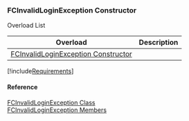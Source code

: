 ﻿### FCInvalidLoginException Constructor

Overload List

| Overload | Description |
| --- | --- |
| [FCInvalidLoginException Constructor](fcSDK~FChoice.Foundation.FCInvalidLoginException~_ctor(Int32,String).md) |   |

[!include[Requirements](../partials/requirements.md)]



#### Reference

[FCInvalidLoginException Class](fcSDK~FChoice.Foundation.FCInvalidLoginException.md)  
[FCInvalidLoginException Members](fcSDK~FChoice.Foundation.FCInvalidLoginException_members.md)
